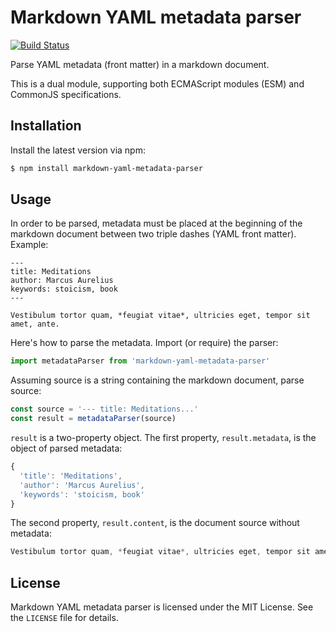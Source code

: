 # Markdown YAML metadata parser

[![Build Status](https://travis-ci.org/ilterra/markdown-yaml-metadata-parser.svg?branch=master)](https://travis-ci.org/ilterra/markdown-yaml-metadata-parser)

Parse YAML metadata (front matter) in a markdown document.

This is a dual module, supporting both ECMAScript modules (ESM) and CommonJS specifications.

## Installation

Install the latest version via npm:

```bash
$ npm install markdown-yaml-metadata-parser
```

## Usage

In order to be parsed, metadata must be placed at the beginning of the markdown document between two triple dashes (YAML front matter). Example:

    ---
    title: Meditations
    author: Marcus Aurelius
    keywords: stoicism, book
    ---

    Vestibulum tortor quam, *feugiat vitae*, ultricies eget, tempor sit amet, ante.

Here's how to parse the metadata. Import (or require) the parser:

```js
import metadataParser from 'markdown-yaml-metadata-parser'
```

Assuming source is a string containing the markdown document, parse source:

```js
const source = '--- title: Meditations...'
const result = metadataParser(source)
```

`result` is a two-property object. The first property, `result.metadata`, is the object of parsed metadata:

```js
{
  'title': 'Meditations',
  'author': 'Marcus Aurelius',
  'keywords': 'stoicism, book'
}
```

The second property, `result.content`, is the document source without metadata:

```js
Vestibulum tortor quam, *feugiat vitae*, ultricies eget, tempor sit amet, ante.
```

## License

Markdown YAML metadata parser is licensed under the MIT License. See the `LICENSE` file for details.